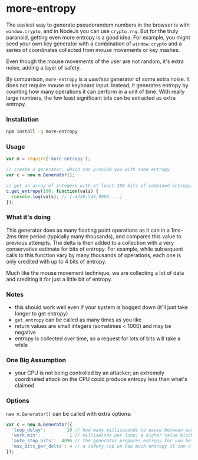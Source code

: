 more-entropy
=======

The easiest way to generate pseudorandom numbers in the browser is with `window.crypto`, and in NodeJs you can use `crypto.rng`. 
But for the truly paranoid, getting even more entropy is a good idea. For example, you might seed your own key generator with a combination
of `window.crypto` and a series of coordinates collected from mouse movements or key mashes.

Even though the mouse movements of the user are not random, it's extra noise, adding a layer of safety.

By comparison, `more-entropy` is a *userless* generator of some extra noise. It does not require mouse or keyboard input. Instead, 
it generates entropy by counting how many operations it can perform in a unit of time. With really large numbers, the few
least significant bits can be extracted as extra entropy.

### Installation

```bash
npm install -g more-entropy
```

### Usage

```javascript
var m = require('more-entropy');

// create a generator, which can provide you with some entropy
var c = new m.Generator();

// get an array of integers with at least 100 bits of combined entropy:
c.get_entropy(100, function(vals) {
  console.log(vals); // [-4358,543,9089,...]
});

```

### What it's doing

This generator does as many floating point operations as it can in a 1ms-2ms time period (typically many thousands), and compares this value to previous attempts.
The delta is then added to a collection with a very conservative estimate for bits of entropy. For example, while subsequent calls to this
function vary by many thousands of operations, each one is only credited with up to 4 bits of entropy.

Much like the mouse movement technique, we are collecting a lot of data and crediting it for just a little bit of entropy.

### Notes

 * this should work well even if your system is bogged down (it'll just take longer to get entropy)
 * `get_entropy` can be called as many times as you like
 * return values are small integers (sometimes < 1000) and may be negative
 * entropy is collected over time, so a request for lots of bits will take a while

### One Big Assumption

 * your CPU is not being controlled by an attacker; an extremely coordinated attack on the CPU could produce entropy less than what's claimed

### Options

`new m.Generator()` can be called with extra options:

```javascript
var c = new m.Generator({
  'loop_delay':        10 // how many milliseconds to pause between each operation loop. A lower value will generate entropy faster, but will also be harder on the CPU
  'work_min':           1 // millisecnds per loop; a higher value blocks the CPU more, so 1 is recommended
  'auto_stop_bits':  4096 // the generator prepares entropy for you before you request it; if it reaches this much unclaimed entropy it will stop working
  'max_bits_per_delta': 4 // a safety cap on how much entropy it can claim per value; 4 (default) is very conservative. a larger value will allow faster entropy generation
});
```
